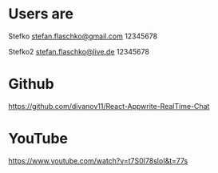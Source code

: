 # Users are

Stefko
stefan.flaschko@gmail.com
12345678

Stefko2
stefan.flaschko@live.de
12345678

# Github

https://github.com/divanov11/React-Appwrite-RealTime-Chat

# YouTube

https://www.youtube.com/watch?v=t7S0I78sloI&t=77s
